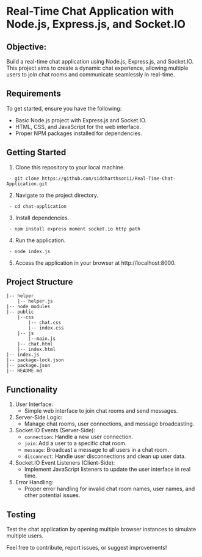 # Real-Time Chat Application with Node.js, Express.js, and Socket.IO

## **Objective:**

Build a real-time chat application using Node.js, Express.js, and Socket.IO. This project aims to create a dynamic chat experience, allowing multiple users to join chat rooms and communicate seamlessly in real-time.

## **Requirements**

To get started, ensure you have the following:

  - Basic Node.js project with Express.js and Socket.IO.
  - HTML, CSS, and JavaScript for the web interface.
  - Proper NPM packages installed for dependencies.

## **Getting Started**

   1. Clone this repository to your local machine.

     - git clone https://github.com/siddharthsonii/Real-Time-Chat-Application.git

   2. Navigate to the project directory.
      
     - cd chat-application

   3. Install dependencies.
      
     - npm install express moment socket.io http path

   4. Run the application.
      
     - node index.js

   5. Access the application in your browser at http://localhost:8000.

## **Project Structure**

    |-- helper
        |-- helper.js
    |-- node_modules
    |-- public
        |--css
            |-- chat.css
            |-- index.css
        |-- js
            |--main.js
        |-- chat.html
        |-- index.html
    |-- index.js
    |-- package-lock.json
    |-- package.json
    |-- README.md


## **Functionality**

  1. User Interface:
     - Simple web interface to join chat rooms and send messages.
  2. Server-Side Logic:
     - Manage chat rooms, user connections, and message broadcasting.
  3. Socket.IO Events (Server-Side):
     - `connection`: Handle a new user connection.
     - `join`: Add a user to a specific chat room.
     - `message`: Broadcast a message to all users in a chat room.
     - `disconnect`: Handle user disconnections and clean up user data.
  4. Socket.IO Event Listeners (Client-Side):
     - Implement JavaScript listeners to update the user interface in real time.
  5. Error Handling:
     - Proper error handling for invalid chat room names, user names, and other potential issues.

## **Testing**

   Test the chat application by opening multiple browser instances to simulate multiple users.

Feel free to contribute, report issues, or suggest improvements!
